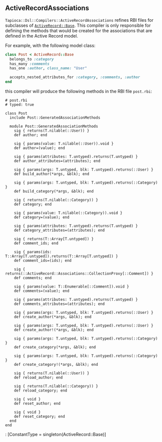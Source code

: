 ## ActiveRecordAssociations

`Tapioca::Dsl::Compilers::ActiveRecordAssociations` refines RBI files for subclasses of
[`ActiveRecord::Base`](https://api.rubyonrails.org/classes/ActiveRecord/Base.html).
This compiler is only responsible for defining the methods that would be created for the associations that
are defined in the Active Record model.

For example, with the following model class:

~~~rb
class Post < ActiveRecord::Base
  belongs_to :category
  has_many :comments
  has_one :author, class_name: "User"

  accepts_nested_attributes_for :category, :comments, :author
end
~~~

this compiler will produce the following methods in the RBI file
`post.rbi`:

~~~rbi
# post.rbi
# typed: true

class Post
  include Post::GeneratedAssociationMethods

  module Post::GeneratedAssociationMethods
    sig { returns(T.nilable(::User)) }
    def author; end

    sig { params(value: T.nilable(::User)).void }
    def author=(value); end

    sig { params(attributes: T.untyped).returns(T.untyped) }
    def author_attributes=(attributes); end

    sig { params(args: T.untyped, blk: T.untyped).returns(::User) }
    def build_author(*args, &blk); end

    sig { params(args: T.untyped, blk: T.untyped).returns(::Category) }
    def build_category(*args, &blk); end

    sig { returns(T.nilable(::Category)) }
    def category; end

    sig { params(value: T.nilable(::Category)).void }
    def category=(value); end

    sig { params(attributes: T.untyped).returns(T.untyped) }
    def category_attributes=(attributes); end

    sig { returns(T::Array[T.untyped]) }
    def comment_ids; end

    sig { params(ids: T::Array[T.untyped]).returns(T::Array[T.untyped]) }
    def comment_ids=(ids); end

    sig { returns(::ActiveRecord::Associations::CollectionProxy[::Comment]) }
    def comments; end

    sig { params(value: T::Enumerable[::Comment]).void }
    def comments=(value); end

    sig { params(attributes: T.untyped).returns(T.untyped) }
    def comments_attributes=(attributes); end

    sig { params(args: T.untyped, blk: T.untyped).returns(::User) }
    def create_author(*args, &blk); end

    sig { params(args: T.untyped, blk: T.untyped).returns(::User) }
    def create_author!(*args, &blk); end

    sig { params(args: T.untyped, blk: T.untyped).returns(::Category) }
    def create_category(*args, &blk); end

    sig { params(args: T.untyped, blk: T.untyped).returns(::Category) }
    def create_category!(*args, &blk); end

    sig { returns(T.nilable(::User)) }
    def reload_author; end

    sig { returns(T.nilable(::Category)) }
    def reload_category; end

    sig { void }
    def reset_author; end

    sig { void }
    def reset_category; end
  end
end
~~~
: [ConstantType = singleton(ActiveRecord::Base)]
